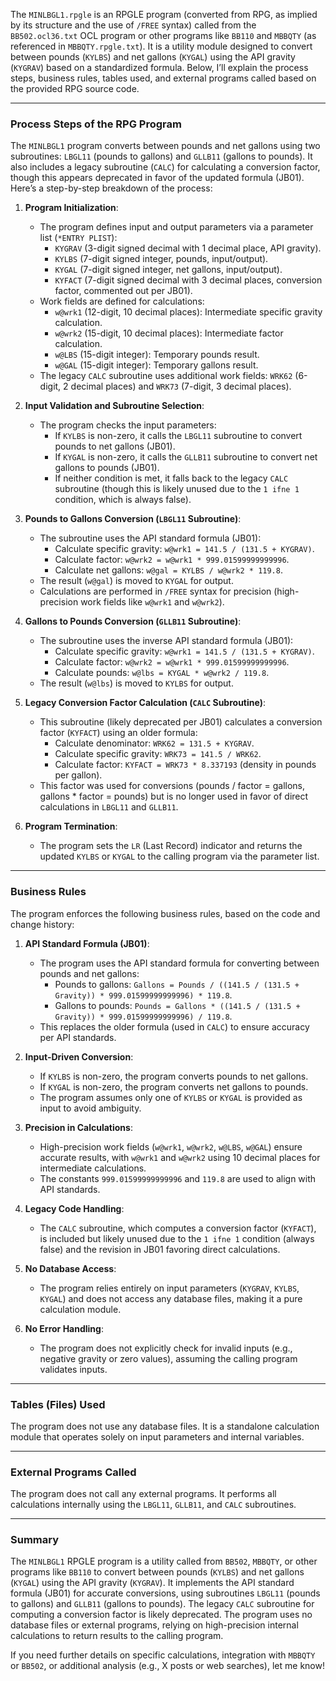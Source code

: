 The `MINLBGL1.rpgle` is an RPGLE program (converted from RPG, as implied by its structure and the use of `/FREE` syntax) called from the `BB502.ocl36.txt` OCL program or other programs like `BB110` and `MBBQTY` (as referenced in `MBBQTY.rpgle.txt`). It is a utility module designed to convert between pounds (`KYLBS`) and net gallons (`KYGAL`) using the API gravity (`KYGRAV`) based on a standardized formula. Below, I’ll explain the process steps, business rules, tables used, and external programs called based on the provided RPG source code.

---

### Process Steps of the RPG Program

The `MINLBGL1` program converts between pounds and net gallons using two subroutines: `LBGL11` (pounds to gallons) and `GLLB11` (gallons to pounds). It also includes a legacy subroutine (`CALC`) for calculating a conversion factor, though this appears deprecated in favor of the updated formula (JB01). Here’s a step-by-step breakdown of the process:

1. **Program Initialization**:
   - The program defines input and output parameters via a parameter list (`*ENTRY PLIST`):
     - `KYGRAV` (3-digit signed decimal with 1 decimal place, API gravity).
     - `KYLBS` (7-digit signed integer, pounds, input/output).
     - `KYGAL` (7-digit signed integer, net gallons, input/output).
     - `KYFACT` (7-digit signed decimal with 3 decimal places, conversion factor, commented out per JB01).
   - Work fields are defined for calculations:
     - `w@wrk1` (12-digit, 10 decimal places): Intermediate specific gravity calculation.
     - `w@wrk2` (15-digit, 10 decimal places): Intermediate factor calculation.
     - `w@LBS` (15-digit integer): Temporary pounds result.
     - `w@GAL` (15-digit integer): Temporary gallons result.
   - The legacy `CALC` subroutine uses additional work fields: `WRK62` (6-digit, 2 decimal places) and `WRK73` (7-digit, 3 decimal places).

2. **Input Validation and Subroutine Selection**:
   - The program checks the input parameters:
     - If `KYLBS` is non-zero, it calls the `LBGL11` subroutine to convert pounds to net gallons (JB01).
     - If `KYGAL` is non-zero, it calls the `GLLB11` subroutine to convert net gallons to pounds (JB01).
     - If neither condition is met, it falls back to the legacy `CALC` subroutine (though this is likely unused due to the `1 ifne 1` condition, which is always false).

3. **Pounds to Gallons Conversion (`LBGL11` Subroutine)**:
   - The subroutine uses the API standard formula (JB01):
     - Calculate specific gravity: `w@wrk1 = 141.5 / (131.5 + KYGRAV)`.
     - Calculate factor: `w@wrk2 = w@wrk1 * 999.01599999999996`.
     - Calculate net gallons: `w@gal = KYLBS / w@wrk2 * 119.8`.
   - The result (`w@gal`) is moved to `KYGAL` for output.
   - Calculations are performed in `/FREE` syntax for precision (high-precision work fields like `w@wrk1` and `w@wrk2`).

4. **Gallons to Pounds Conversion (`GLLB11` Subroutine)**:
   - The subroutine uses the inverse API standard formula (JB01):
     - Calculate specific gravity: `w@wrk1 = 141.5 / (131.5 + KYGRAV)`.
     - Calculate factor: `w@wrk2 = w@wrk1 * 999.01599999999996`.
     - Calculate pounds: `w@lbs = KYGAL * w@wrk2 / 119.8`.
   - The result (`w@lbs`) is moved to `KYLBS` for output.

5. **Legacy Conversion Factor Calculation (`CALC` Subroutine)**:
   - This subroutine (likely deprecated per JB01) calculates a conversion factor (`KYFACT`) using an older formula:
     - Calculate denominator: `WRK62 = 131.5 + KYGRAV`.
     - Calculate specific gravity: `WRK73 = 141.5 / WRK62`.
     - Calculate factor: `KYFACT = WRK73 * 8.337193` (density in pounds per gallon).
   - This factor was used for conversions (pounds / factor = gallons, gallons * factor = pounds) but is no longer used in favor of direct calculations in `LBGL11` and `GLLB11`.

6. **Program Termination**:
   - The program sets the `LR` (Last Record) indicator and returns the updated `KYLBS` or `KYGAL` to the calling program via the parameter list.

---

### Business Rules

The program enforces the following business rules, based on the code and change history:

1. **API Standard Formula (JB01)**:
   - The program uses the API standard formula for converting between pounds and net gallons:
     - Pounds to gallons: `Gallons = Pounds / ((141.5 / (131.5 + Gravity)) * 999.01599999999996) * 119.8`.
     - Gallons to pounds: `Pounds = Gallons * ((141.5 / (131.5 + Gravity)) * 999.01599999999996) / 119.8`.
   - This replaces the older formula (used in `CALC`) to ensure accuracy per API standards.

2. **Input-Driven Conversion**:
   - If `KYLBS` is non-zero, the program converts pounds to net gallons.
   - If `KYGAL` is non-zero, the program converts net gallons to pounds.
   - The program assumes only one of `KYLBS` or `KYGAL` is provided as input to avoid ambiguity.

3. **Precision in Calculations**:
   - High-precision work fields (`w@wrk1`, `w@wrk2`, `w@LBS`, `w@GAL`) ensure accurate results, with `w@wrk1` and `w@wrk2` using 10 decimal places for intermediate calculations.
   - The constants `999.01599999999996` and `119.8` are used to align with API standards.

4. **Legacy Code Handling**:
   - The `CALC` subroutine, which computes a conversion factor (`KYFACT`), is included but likely unused due to the `1 ifne 1` condition (always false) and the revision in JB01 favoring direct calculations.

5. **No Database Access**:
   - The program relies entirely on input parameters (`KYGRAV`, `KYLBS`, `KYGAL`) and does not access any database files, making it a pure calculation module.

6. **No Error Handling**:
   - The program does not explicitly check for invalid inputs (e.g., negative gravity or zero values), assuming the calling program validates inputs.

---

### Tables (Files) Used

The program does not use any database files. It is a standalone calculation module that operates solely on input parameters and internal variables.

---

### External Programs Called

The program does not call any external programs. It performs all calculations internally using the `LBGL11`, `GLLB11`, and `CALC` subroutines.

---

### Summary

The `MINLBGL1` RPGLE program is a utility called from `BB502`, `MBBQTY`, or other programs like `BB110` to convert between pounds (`KYLBS`) and net gallons (`KYGAL`) using the API gravity (`KYGRAV`). It implements the API standard formula (JB01) for accurate conversions, using subroutines `LBGL11` (pounds to gallons) and `GLLB11` (gallons to pounds). The legacy `CALC` subroutine for computing a conversion factor is likely deprecated. The program uses no database files or external programs, relying on high-precision internal calculations to return results to the calling program.

If you need further details on specific calculations, integration with `MBBQTY` or `BB502`, or additional analysis (e.g., X posts or web searches), let me know!
